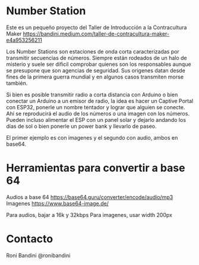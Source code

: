 # Number Station

Este es un pequeño proyecto del Taller de Introducción a la Contracultura Maker https://bandini.medium.com/taller-de-contracultura-maker-e4a953256211

Los Number Stations son estaciones de onda corta caracterizadas por transmitir secuencias de números. Siempre están rodeados de un halo de misterio y suele ser dificil comprobar quienes son los responsables aunque se presupone que son agencias de seguridad. Sus origenes datan desde fines de la primera guerra mundial y en algunos casos transmiten morse también.

Si bien es posible transmitir radio a corta distancia con Arduino o bien conectar un Arduino a un emisor de radio, la idea es hacer un Captive Portal con ESP32, ponerle un nombre tentador y lograr que alguien se conecte. Ahí se reproducirá el audio de los números o una imagen con los números. Pueden incluso alimentar el ESP con un panel solar y dejarlo andando los días de sol o bien ponerle un power bank y llevarlo de paseo.

El primer ejemplo es con imagenes y el segundo con audio, ambos en base64.

# Herramientas para convertir a base 64

Audios a base 64 https://base64.guru/converter/encode/audio/mp3
Imagenes https://www.base64-image.de/  

Para audios, bajar a 16k y 32kbps
Para imagenes, usar width 200px

# Contacto

Roni Bandini
@ronibandini
